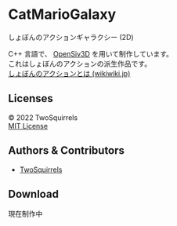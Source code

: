 ﻿# CatMarioGalaxy

しょぼんのアクションギャラクシー (2D)

C++ 言語で、 [OpenSiv3D](https://siv3d.github.io/ja-jp/) を用いて制作しています。  
これはしょぼんのアクションの派生作品です。  
[しょぼんのアクションとは (wikiwiki.jp)](https://wikiwiki.jp/boudai/%E3%81%97%E3%82%87%E3%81%BC%E3%82%93%E3%81%AE%E3%82%A2%E3%82%AF%E3%82%B7%E3%83%A7%E3%83%B3)

## Licenses

© 2022 TwoSquirrels  
[MIT License](/LICENSE)

## Authors & Contributors

- [TwoSquirrels](https://github.com/TwoSquirrels)

## Download

現在制作中
